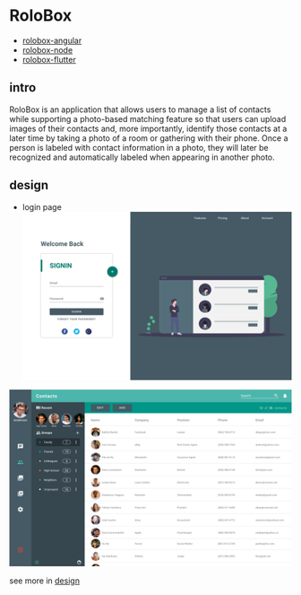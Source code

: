 # RoloBox

- [rolobox-angular]()
- [rolobox-node]()
- [rolobox-flutter]()

## intro
RoloBox is an application that allows users to manage a list of contacts while supporting a photo-based matching feature so that users can upload images of their contacts and, more importantly, identify those contacts at a later time by taking a photo of a room or gathering with their phone. Once a person is labeled with contact information in a photo, they will later be recognized and automatically labeled when appearing in another photo.

## design
- login page
![login](design/login_and_register.png)

![contact list](design/contact_list.png)

see more in [design](design)
